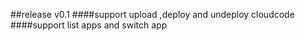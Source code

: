 ##release v0.1
####support upload ,deploy and undeploy cloudcode
####support list apps and switch app
